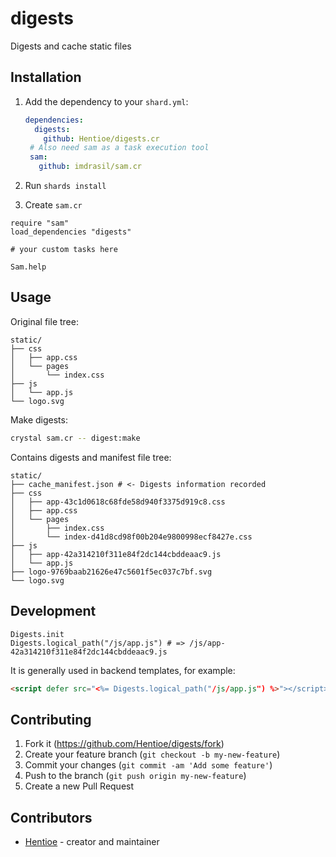 # digests

Digests and cache static files

## Installation

1. Add the dependency to your `shard.yml`:

   ```yaml
   dependencies:
     digests:
       github: Hentioe/digests.cr
    # Also need sam as a task execution tool
    sam:
      github: imdrasil/sam.cr
   ```

2. Run `shards install`

3. Create `sam.cr`

```
require "sam"
load_dependencies "digests"

# your custom tasks here

Sam.help
```
## Usage

Original file tree:

```
static/
├── css
│   ├── app.css
│   └── pages
│       └── index.css
├── js
│   └── app.js
└── logo.svg
```

Make digests:

``` bash
crystal sam.cr -- digest:make
```

Contains digests and manifest file tree:

```
static/
├── cache_manifest.json # <- Digests information recorded
├── css
│   ├── app-43c1d0618c68fde58d940f3375d919c8.css
│   ├── app.css
│   └── pages
│       ├── index.css
│       └── index-d41d8cd98f00b204e9800998ecf8427e.css
├── js
│   ├── app-42a314210f311e84f2dc144cbddeaac9.js
│   └── app.js
├── logo-9769baab21626e47c5601f5ec037c7bf.svg
└── logo.svg
```

## Development

```crystal
Digests.init
Digests.logical_path("/js/app.js") # => /js/app-42a314210f311e84f2dc144cbddeaac9.js
```

It is generally used in backend templates, for example:

```html
<script defer src="<%= Digests.logical_path("/js/app.js") %>"></script>
```

## Contributing

1. Fork it (<https://github.com/Hentioe/digests/fork>)
2. Create your feature branch (`git checkout -b my-new-feature`)
3. Commit your changes (`git commit -am 'Add some feature'`)
4. Push to the branch (`git push origin my-new-feature`)
5. Create a new Pull Request

## Contributors

- [Hentioe](https://github.com/Hentioe) - creator and maintainer

